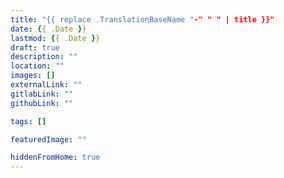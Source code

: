 ```yaml
---
title: "{{ replace .TranslationBaseName "-" " " | title }}"
date: {{ .Date }}
lastmod: {{ .Date }}
draft: true
description: ""
location: ""
images: []
externalLink: ""
gitlabLink: ""
githubLink: ""

tags: []

featuredImage: ""

hiddenFromHome: true
---
```


